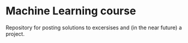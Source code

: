 # Machine Learning course

Repository for posting solutions to excersises and (in the near future) a project.
